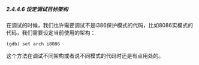 
##### 2.4.4.6 设定调试目标架构

在调试的时候，我们也许需要调试不是i386保护模式的代码，比如8086实模式的代码，我们需要设定当前使用的架构：

	(gdb) set arch i8086

这个方法在调试不同架构或者说不同模式的代码时还是有点用处的。
 